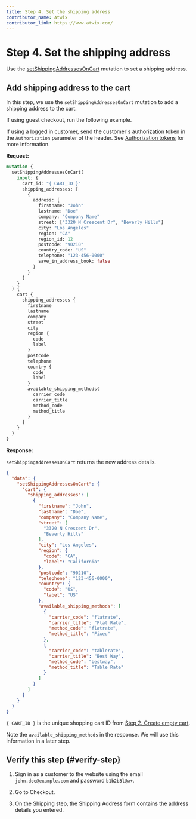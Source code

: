 ```yaml
---
title: Step 4. Set the shipping address
contributor_name: Atwix
contributor_link: https://www.atwix.com/
---
```


# Step 4. Set the shipping address

Use the [setShippingAddressesOnCart](../../schema/cart/mutations/set-shipping-address.md) mutation to set a shipping address.

## Add shipping address to the cart

In this step, we use the `setShippingAddressesOnCart` mutation to add a shipping address to the cart.

If using guest checkout, run the following example.

If using a logged in customer, send the customer's authorization token in the `Authorization` parameter of the header. See [Authorization tokens](../../usage/authorization-tokens.md) for more information.

**Request:**

```graphql
mutation {
  setShippingAddressesOnCart(
    input: {
      cart_id: "{ CART_ID }"
      shipping_addresses: [
        {
          address: {
            firstname: "John"
            lastname: "Doe"
            company: "Company Name"
            street: ["3320 N Crescent Dr", "Beverly Hills"]
            city: "Los Angeles"
            region: "CA"
            region_id: 12
            postcode: "90210"
            country_code: "US"
            telephone: "123-456-0000"
            save_in_address_book: false
          }
        }
      ]
    }
  ) {
    cart {
      shipping_addresses {
        firstname
        lastname
        company
        street
        city
        region {
          code
          label
        }
        postcode
        telephone
        country {
          code
          label
        }
        available_shipping_methods{
          carrier_code
          carrier_title
          method_code
          method_title
        }
      }
    }
  }
}
```

**Response:**

`setShippingAddressesOnCart` returns the new address details.

```json
{
  "data": {
    "setShippingAddressesOnCart": {
      "cart": {
        "shipping_addresses": [
          {
            "firstname": "John",
            "lastname": "Doe",
            "company": "Company Name",
            "street": [
              "3320 N Crescent Dr",
              "Beverly Hills"
            ],
            "city": "Los Angeles",
            "region": {
              "code": "CA",
              "label": "California"
            },
            "postcode": "90210",
            "telephone": "123-456-0000",
            "country": {
              "code": "US",
              "label": "US"
            },
            "available_shipping_methods": [
              {
                "carrier_code": "flatrate",
                "carrier_title": "Flat Rate",
                "method_code": "flatrate",
                "method_title": "Fixed"
              },
              {
                "carrier_code": "tablerate",
                "carrier_title": "Best Way",
                "method_code": "bestway",
                "method_title": "Table Rate"
              }
            ]
          }
        ]
      }
    }
  }
}
```

`{ CART_ID }` is the unique shopping cart ID from [Step 2. Create empty cart](../../tutorials/checkout/add-product-to-cart.md).

Note the `available_shipping_methods` in the response. We will use this information in a later step.

## Verify this step {#verify-step}

1. Sign in as a customer to the website using the email `john.doe@example.com` and password `b1b2b3l@w+`.

1. Go to Checkout.

1. On the Shipping step, the Shipping Address form contains the address details you entered.
